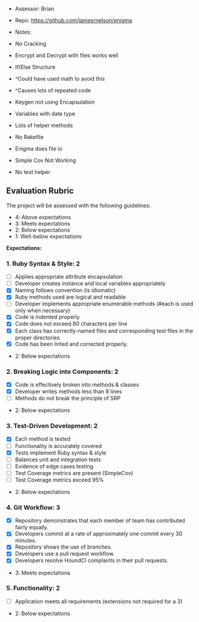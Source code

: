 * Assessor: Brian

* Repo: https://github.com/jamesrnelson/enigma

* Notes:

* No Cracking
* Encrypt and Decrypt with files works well
* If/Else Structure
* ^Could have used math to avoid this
* ^Causes lots of repeated code
* Keygen not using Encapsulation 
* Variables with date type
* Lots of helper methods
* No Rakefile
* Enigma does file io
* Simple Cov Not Working
* No test helper


## Evaluation Rubric

The project will be assessed with the following guidelines:

* 4: Above expectations
* 3: Meets expectations
* 2: Below expectations
* 1: Well-below expectations

**Expectations:**

### 1. Ruby Syntax & Style: 2

- [ ] Applies appropriate attribute encapsulation  
- [ ] Developer creates instance and local variables appropriately
- [x] Naming follows convention (is idiomatic)
- [x] Ruby methods used are logical and readable  
- [ ] Developer implements appropriate enumerable methods (#each is used only when necessary)
- [x] Code is indented properly
- [x] Code does not exceed 80 characters per line
- [x] Each class has correctly-named files and corresponding test files in the proper directories
- [x] Code has been linted and corrected properly.

* 2: Below expectations

### 2. Breaking Logic into Components: 2

- [x] Code is effectively broken into methods & classes
- [x] Developer writes methods less than 8 lines
- [ ] Methods do not break the principle of SRP

* 2: Below expectations

### 3. Test-Driven Development: 2

- [x] Each method is tested  
- [ ] Functionality is accurately covered
- [x] Tests implement Ruby syntax & style   
- [ ] Balances unit and integration tests
- [ ] Evidence of edge cases testing
- [ ] Test Coverage metrics are present (SimpleCov)
- [ ] Test Coverage metrics exceed 95%

* 2: Below expectations

### 4. Git Workflow: 3

- [x] Repository demonstrates that each member of team has contributed fairly equally.
- [x] Developers commit at a rate of approximately one commit every 30 minutes.
- [x] Repository shows the use of branches.
- [x] Developers use a pull request workflow.
- [x] Developers resolve HoundCI complaints in their pull requests.

* 3: Meets expectations

### 5. Functionality: 2

- [ ] Application meets all requirements (extensions not required for a 3)

* 2: Below expectations
